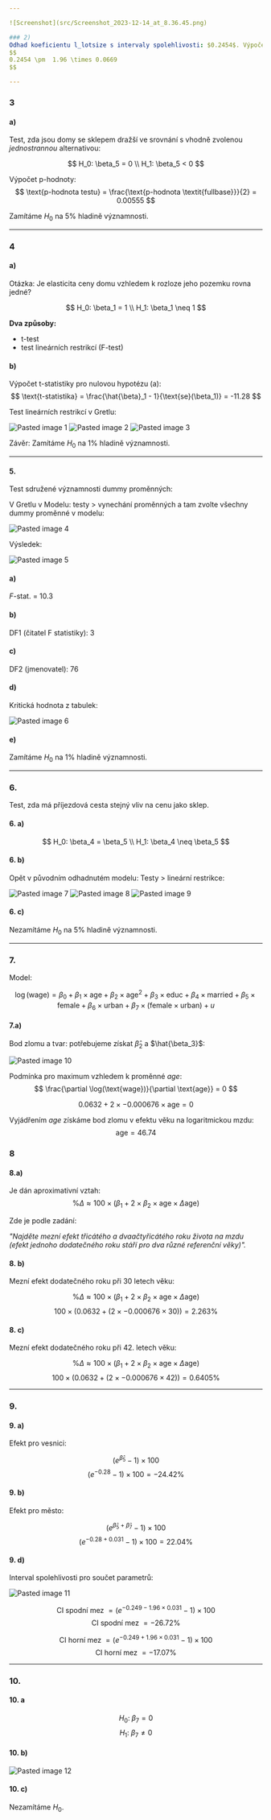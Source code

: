 ```yaml
---

![Screenshot](src/Screenshot_2023-12-14_at_8.36.45.png)

### 2)
Odhad koeficientu l_lotsize s intervaly spolehlivosti: $0.2454$. Výpočet intervalu spolehlivosti: 
$$
0.2454 \pm  1.96 \times 0.0669
$$

---
```

### 3 
#### a)

Test, zda jsou domy se sklepem dražší ve srovnání s vhodně zvolenou *jednostrannou* alternativou:

$$
H_0: \beta_5 = 0 \\
H_1: \beta_5 < 0
$$

Výpočet p-hodnoty:  
$$
\text{p-hodnota testu} = \frac{\text{p-hodnota \textit{fullbase}}}{2} = 0.00555
$$

Zamítáme $H_0$ na 5% hladině významnosti.

---

### 4
#### a)  

Otázka: Je elasticita ceny domu vzhledem k rozloze jeho pozemku rovna jedné?

$$
H_0: \beta_1 = 1 \\
H_1: \beta_1 \neq 1
$$

**Dva způsoby:**
- t-test 
- test lineárních restrikcí (F-test)

#### b) 
Výpočet t-statistiky pro nulovou hypotézu (a):  
$$
\text{t-statistika} = \frac{\hat{\beta}_1 - 1}{\text{se}(\beta_1)} = -11.28
$$

Test lineárních restrikcí v Gretlu:

![Pasted image 1](src/Pasted_image_20231216122026.png)
![Pasted image 2](src/Pasted_image_20231216122313.png)
![Pasted image 3](src/Pasted_image_20231216122437.png)

Závěr: Zamítáme $H_0$ na 1% hladině významnosti.

---
#### 5.

Test sdružené významnosti dummy proměnných:

V Gretlu v Modelu: testy > vynechání proměnných a tam zvolte všechny dummy proměnné v modelu:

![Pasted image 4](src/Pasted_image_20231216123207.png)

Výsledek:

![Pasted image 5](src/Pasted_image_20231216123526.png)

#### a)
$F$-stat. = 10.3

#### b)
DF1 (čitatel F statistiky): 3

#### c) 
DF2 (jmenovatel): 76 

#### d) 
Kritická hodnota z tabulek:

![Pasted image 6](src/Pasted_image_20231216124256.png)

#### e)
Zamítáme $H_0$ na 1% hladině významnosti.

---

### 6.
Test, zda má příjezdová cesta stejný vliv na cenu jako sklep.

#### 6. a)
$$
H_0: \beta_4 = \beta_5 \\
H_1: \beta_4 \neq \beta_5
$$

#### 6. b) 
Opět v původním odhadnutém modelu: Testy > lineární restrikce:

![Pasted image 7](src/Pasted_image_20231216130606.png)
![Pasted image 8](src/Pasted_image_20231216130630.png)
![Pasted image 9](src/Pasted_image_20231216130518.png)

#### 6. c)
Nezamítáme $H_0$ na 5% hladině významnosti.

---
### 7.

Model:

$$
\log(\text{wage}) = \beta_0 + \beta_1 \times \text{age} + \beta_2 \times \text{age}^2 + \beta_3 \times \text{educ} + \beta_4 \times \text{married} + \beta_5 \times \text{female} + \beta_6 \times \text{urban} + \beta_7 \times (\text{female} \times \text{urban}) + u
$$

#### 7.a)

Bod zlomu a tvar: potřebujeme získat $\hat{\beta}_2$ a $\hat{\beta_3}$:

![Pasted image 10](src/Pasted_image_20231216145251.png)

Podmínka pro maximum vzhledem k proměnné *age*:  
$$
\frac{\partial \log(\text{wage})}{\partial \text{age}} = 0
$$

$$
0.0632 + 2 \times -0.000676 \times \text{age} = 0
$$

Vyjádřením *age* získáme bod zlomu v efektu věku na logaritmickou mzdu:  
$$
\text{age} = 46.74
$$

### 8
#### 8.a)

Je dán aproximativní vztah:  
$$
\% \Delta \approx 100 \times (\beta_1 + 2 \times \beta_2 \times \text{age} \times \Delta \text{age})
$$

Zde je podle zadání:

*"Najděte mezní efekt třicátého a dvaačtyřicátého roku života na mzdu (efekt jednoho dodatečného roku stáří pro dva různé referenční věky)".*

#### 8. b)
Mezní efekt dodatečného roku při 30 letech věku:

$$
\% \Delta \approx 100 \times (\beta_1 + 2 \times \beta_2 \times \text{age} \times \Delta \text{age})
$$
$$
100 \times (0.0632 + (2 \times -0.000676 \times 30)) = 2.263\%
$$

#### 8. c)
Mezní efekt dodatečného roku při 42. letech věku:

$$
\% \Delta \approx 100 \times (\beta_1 + 2 \times \beta_2 \times \text{age} \times \Delta \text{age})
$$
$$
100 \times (0.0632 + (2 \times -0.000676 \times 42)) = 0.6405 \%
$$

---

### 9.
#### 9. a) 

Efekt pro vesnici: 

$$
(e^{\hat{\beta}_5}-1)\times100
$$
$$
(e^{-0.28}-1 )\times100 = -24.42 \%
$$

#### 9. b)

Efekt pro město:

$$
(e^{\hat{\beta}_5 +\hat{\beta}_7} - 1) \times 100
$$
$$
(e^{-0.28 + 0.031}- 1) \times 100  = 22.04 \%
$$

#### 9. d) 
Interval spolehlivosti pro součet parametrů:

![Pasted image 11](src/Pasted_image_20231216153506.png)

$$
\text{CI spodní mez }= (e^{-0.249 - 1.96 \times 0.031} - 1 ) \times 100
$$
$$
\text{CI spodní mez }= -26.72 \%
$$

$$
\text{CI horní mez }= (e^{-0.249 + 1.96 \times 0.031} - 1 ) \times 100
$$
$$
\text{CI horní mez }= -17.07 \%
$$

---

### 10.

#### 10. a

$$
H_0:\; \beta_7 = 0
$$
$$
H_1:\; \beta_7 \neq 0
$$

#### 10. b)

![Pasted image 12](src/Pasted_image_20231216155405.png)

#### 10. c)

Nezamítáme $H_0$.
